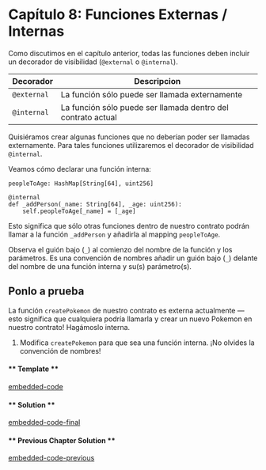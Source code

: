 <!-- Add translation for the following page: https://learn.vyperlang.org/#/1/external_internal_functions
Do NOT change the code below. The below code runs the code editor -->

# Capítulo 8: Funciones Externas / Internas

Como discutimos en el capítulo anterior, todas las funciones deben incluir un decorador de visibilidad (`@external` o `@internal`).

| Decorador   | Descripcion                                                  |
| ----------- | ------------------------------------------------------------ |
| `@external` | La función sólo puede ser llamada externamente               |
| `@internal` | La función sólo puede ser llamada dentro del contrato actual |

Quisiéramos crear algunas funciones que no deberían poder ser llamadas externamente. Para tales funciones utilizaremos el decorador de visibilidad `@internal`.

Veamos cómo declarar una función interna:

```vyper
peopleToAge: HashMap[String[64], uint256]

@internal
def _addPerson(_name: String[64], _age: uint256):
    self.peopleToAge[_name] = [_age]
```

Esto significa que sólo otras funciones dentro de nuestro contrato podrán llamar a la función `_addPerson` y añadirla al mapping `peopleToAge`.

Observa el guión bajo (`_`) al comienzo del nombre de la función y los parámetros. Es una convención de nombres añadir un guión bajo (`_`) delante del nombre de una función interna y su(s) parámetro(s).

## Ponlo a prueba

La función `createPokemon` de nuestro contrato es externa actualmente — esto significa que cualquiera podría llamarla y crear un nuevo Pokemon en nuestro contrato! Hagámoslo interna.

1. Modifica `createPokemon` para que sea una función interna. ¡No olvides la convención de nombres!

<!-- tabs:start -->

#### ** Template **

[embedded-code](../../assets/1/1.8-template-code.vy ':include :type=code embed-template')

#### ** Solution **

[embedded-code-final](../../assets/1/1.8-finished-code.vy ':include :type=code embed-final')

#### ** Previous Chapter Solution **

[embedded-code-previous](../../assets/1/1.7-finished-code.vy ':include :type=code embed-previous')

<!-- tabs:end -->
